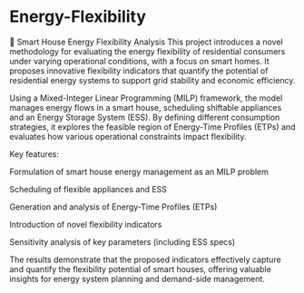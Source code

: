 # Energy-Flexibility
🔌 Smart House Energy Flexibility Analysis
This project introduces a novel methodology for evaluating the energy flexibility of residential consumers under varying operational conditions, with a focus on smart homes. It proposes innovative flexibility indicators that quantify the potential of residential energy systems to support grid stability and economic efficiency.

Using a Mixed-Integer Linear Programming (MILP) framework, the model manages energy flows in a smart house, scheduling shiftable appliances and an Energy Storage System (ESS). By defining different consumption strategies, it explores the feasible region of Energy-Time Profiles (ETPs) and evaluates how various operational constraints impact flexibility.

Key features:

Formulation of smart house energy management as an MILP problem

Scheduling of flexible appliances and ESS

Generation and analysis of Energy-Time Profiles (ETPs)

Introduction of novel flexibility indicators

Sensitivity analysis of key parameters (including ESS specs)

The results demonstrate that the proposed indicators effectively capture and quantify the flexibility potential of smart houses, offering valuable insights for energy system planning and demand-side management.
